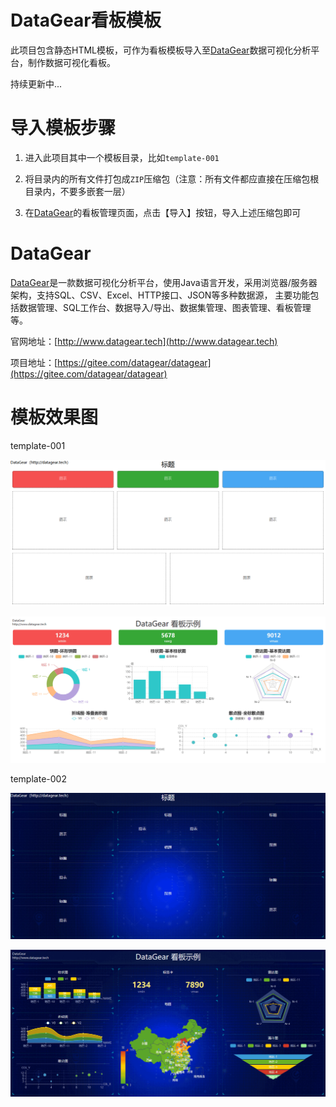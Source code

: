 # DataGear看板模板

此项目包含静态HTML模板，可作为看板模板导入至[DataGear](http://www.datagear.tech)数据可视化分析平台，制作数据可视化看板。

持续更新中...

# 导入模板步骤

1. 进入此项目其中一个模板目录，比如`template-001`

2. 将目录内的所有文件打包成`ZIP`压缩包（注意：所有文件都应直接在压缩包根目录内，不要多嵌套一层）

3. 在[DataGear](http://www.datagear.tech)的看板管理页面，点击【导入】按钮，导入上述压缩包即可

# DataGear

[DataGear](http://www.datagear.tech)是一款数据可视化分析平台，使用Java语言开发，采用浏览器/服务器架构，支持SQL、CSV、Excel、HTTP接口、JSON等多种数据源，
主要功能包括数据管理、SQL工作台、数据导入/导出、数据集管理、图表管理、看板管理等。

官网地址：[http://www.datagear.tech](http://www.datagear.tech)

项目地址：[https://gitee.com/datagear/datagear](https://gitee.com/datagear/datagear)

# 模板效果图

template-001

![screenshot/template-001.png](screenshot/template-001.png)

![screenshot/template-001-dg.png](screenshot/template-001-dg.png)

template-002

![screenshot/template-002.png](screenshot/template-002.png)

![screenshot/template-002-dg.png](screenshot/template-002-dg.png)
